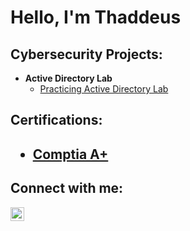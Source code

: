 <h1>Hello, I'm Thaddeus</h1> 

<h2>Cybersecurity Projects:</h2>

- <b>Active Directory Lab</b>
  - [Practicing Active Directory Lab](https://github.com/Thaddeus757/ActiveDirectoryLab)

<h2>Certifications:<h2>
  
  - [Comptia A+](https://www.comptia.org/certifications/a)

<h2>Connect with me:</h2>


[<img align="left" alt="Thaddeus757 | LinkedIn" width="22px" src="https://cdn.jsdelivr.net/npm/simple-icons@v3/icons/linkedin.svg" />][linkedin]



[linkedin]: https://linkedin.com/in/thaddeus-boyd-jr-83218a281

